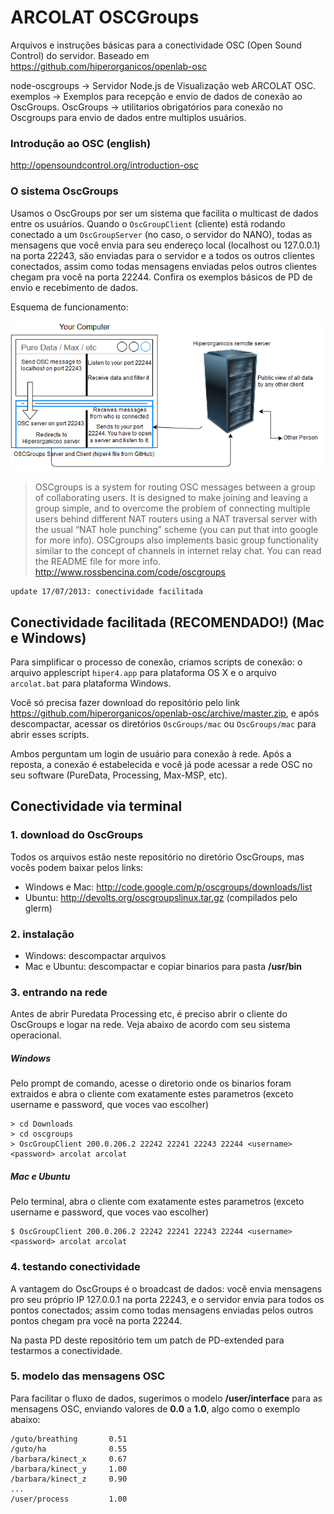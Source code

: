 # ARCOLAT OSCGroups
Arquivos e instruções básicas para a conectividade OSC (Open Sound Control) do servidor.
Baseado em https://github.com/hiperorganicos/openlab-osc

node-oscgroups -> Servidor Node.js de Visualização web ARCOLAT OSC.
exemplos -> Exemplos para recepção e envio de dados de conexão ao OscGroups.
OscGroups -> utilitarios obrigatórios para conexão no Oscgroups para envio de dados entre multiplos usuários.

### Introdução ao OSC (english)

<http://opensoundcontrol.org/introduction-osc>


### O sistema OscGroups

Usamos o OscGroups por ser um sistema que facilita o multicast de dados entre os usuários. Quando o `OscGroupClient` (cliente) está rodando conectado a um `OscGroupServer` (no caso, o servidor do NANO), todas as mensagens que você envia para seu endereço local (localhost ou 127.0.0.1) na porta 22243, são enviadas para o servidor e a todos os outros clientes conectados, assim como todas mensagens enviadas pelos outros clientes chegam pra você na porta 22244. Confira os exemplos básicos de PD de envio e recebimento de dados.

Esquema de funcionamento:

<img src="https://raw.githubusercontent.com/hiperorganicos/openlab-osc/master/imagens/osc_schematic.png" alt="">


> OSCgroups is a system for routing OSC messages between a group of collaborating users. It is designed to make joining and leaving a group simple, and to overcome the problem of connecting multiple users behind different NAT routers using a NAT traversal server with the usual “NAT hole punching” scheme (you can put that into google for more info). OSCgroups also implements basic group functionality similar to the concept of channels in internet relay chat. You can read the README file for more info.
> <http://www.rossbencina.com/code/oscgroups>

	update 17/07/2013: conectividade facilitada

## Conectividade facilitada (RECOMENDADO!) (Mac e Windows)

Para simplificar o processo de conexão, criamos scripts de conexão: o arquivo applescript `hiper4.app` para plataforma OS X e o arquivo `arcolat.bat` para plataforma Windows.

Você só precisa fazer download do repositório pelo link <https://github.com/hiperorganicos/openlab-osc/archive/master.zip>, e após descompactar, acessar os diretórios `OscGroups/mac` ou `OscGroups/mac` para abrir esses scripts.

Ambos perguntam um login de usuário para conexão à rede. Após a reposta, a conexão é estabelecida e você já pode acessar a rede OSC no seu software (PureData, Processing, Max-MSP, etc).


## Conectividade via terminal

### 1. download do OscGroups

Todos os arquivos estão neste repositório no diretório OscGroups, mas vocês podem baixar pelos links:

- Windows e Mac: http://code.google.com/p/oscgroups/downloads/list
- Ubuntu: http://devolts.org/oscgroupslinux.tar.gz (compilados pelo glerm)

### 2. instalação

- Windows: descompactar arquivos
- Mac e Ubuntu: descompactar e copiar binarios para pasta **/usr/bin**

### 3. entrando na rede

Antes de abrir Puredata Processing etc, é preciso abrir o cliente do OscGroups e logar na rede. Veja abaixo de acordo com seu sistema operacional.

##### Windows

Pelo prompt de comando, acesse o diretorio onde os binarios foram extraidos e abra o cliente com exatamente estes parametros (exceto username e password, que voces vao escolher)

    > cd Downloads
    > cd oscgroups
    > OscGroupClient 200.0.206.2 22242 22241 22243 22244 <username> <password> arcolat arcolat
    
##### Mac e Ubuntu

Pelo terminal, abra o cliente com exatamente estes parametros (exceto username e password, que voces vao escolher)

    $ OscGroupClient 200.0.206.2 22242 22241 22243 22244 <username> <password> arcolat arcolat
    
    
### 4. testando conectividade

A vantagem do OscGroups é o broadcast de dados: você envia mensagens pro seu próprio IP 127.0.0.1 na porta 22243,
e o servidor envia para todos os pontos conectados; assim como todas mensagens enviadas pelos outros pontos chegam pra você na porta 22244.

Na pasta PD deste repositório tem um patch de PD-extended para testarmos a conectividade.

### 5. modelo das mensagens OSC

Para facilitar o fluxo de dados, sugerimos o modelo **/user/interface** para as mensagens OSC,
enviando valores de **0.0** a **1.0**, algo como o exemplo abaixo:

    /guto/breathing       0.51
    /guto/ha              0.55
    /barbara/kinect_x     0.67
    /barbara/kinect_y     1.00
    /barbara/kinect_z     0.90
    ...
    /user/process         1.00
